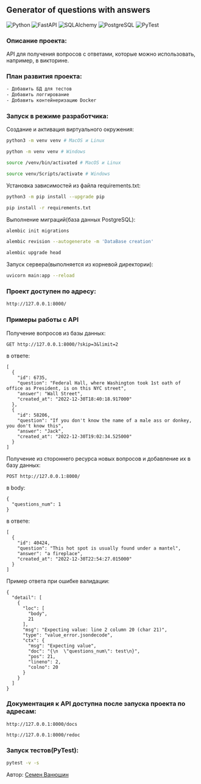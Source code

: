 ## Generator of questions with answers
![Python](https://img.shields.io/badge/Python-3.10.9-green)
![FastAPI](https://img.shields.io/badge/FastAPI-0.95.2-green)
![SQLAlchemy](https://img.shields.io/badge/SQLAlchemy-2.0.14-red)
![PostgreSQL](https://img.shields.io/badge/PostgreSQL-15.3-blue)
![PyTest](https://img.shields.io/badge/PyTest-7.3.1-blue)

### Описание проекта:
API для получения вопросов с ответами, которые можно использовать, например, в викторине.

### План развития проекта:

```bash
- Добавить БД для тестов
- Добавить логгирование
- Добавить контейнеризацию Docker
```

### Запуск в режиме разработчика:

Создание и активация виртуального окружения:
```bash
python3 -m venv venv # MacOS и Linux
```
```bash
python -m venv venv # Windows
```
```bash
source /venv/bin/activated # MacOS и Linux
```
```bash
source venv/Scripts/activate # Windows
```
Установка зависимостей из файла requirements.txt:
```bash
python3 -m pip install --upgrade pip
```
```bash
pip install -r requirements.txt
```
Выполнение миграций(база данных PostgreSQL):
```bash
alembic init migrations
```
```bash
alembic revision --autogenerate -m 'DataBase creation'
```
```bash
alembic upgrade head
```
Запуск сервера(выполняется из корневой директории):
```bash
uvicorn main:app --reload
```

### Проект доступен по адресу:

```bash
http://127.0.0.1:8000/
```

### Примеры работы с API

Получение вопросов из базы данных:

```
GET http://127.0.0.1:8000/?skip=3&limit=2
```

в ответе:
```
[
  {
    "id": 6735,
    "question": "Federal Hall, where Washington took 1st oath of office as President, is on this NYC street",
    "answer": "Wall Street",
    "created_at": "2022-12-30T18:40:18.917000"
  },
  {
    "id": 58206,
    "question": "If you don't know the name of a male ass or donkey, you don't know this",
    "answer": "Jack",
    "created_at": "2022-12-30T19:02:34.525000"
  }
]
```

Получение из стороннего ресурса новых вопросов и добавление их в базу данных:

```
POST http://127.0.0.1:8000/
```

в body:
```
{
  "questions_num": 1
}
```

в ответе:
```
[
  {
    "id": 40424,
    "question": "This hot spot is usually found under a mantel",
    "answer": "a fireplace",
    "created_at": "2022-12-30T22:54:27.015000"
  }
]
```

Пример ответа при ошибке валидации:

```
{
  "detail": [
    {
      "loc": [
        "body",
        21
      ],
      "msg": "Expecting value: line 2 column 20 (char 21)",
      "type": "value_error.jsondecode",
      "ctx": {
        "msg": "Expecting value",
        "doc": "{\n  \"questions_num\": test\n}",
        "pos": 21,
        "lineno": 2,
        "colno": 20
      }
    }
  ]
}
```

### Документация к API доступна после запуска проекта по адресам:

```
http://127.0.0.1:8000/docs
```
```
http://127.0.0.1:8000/redoc
```

### Запуск тестов(PyTest):

```bash
pytest -v -s
```


Автор: [Семен Ванюшин](https://github.com/semenvanyushin)